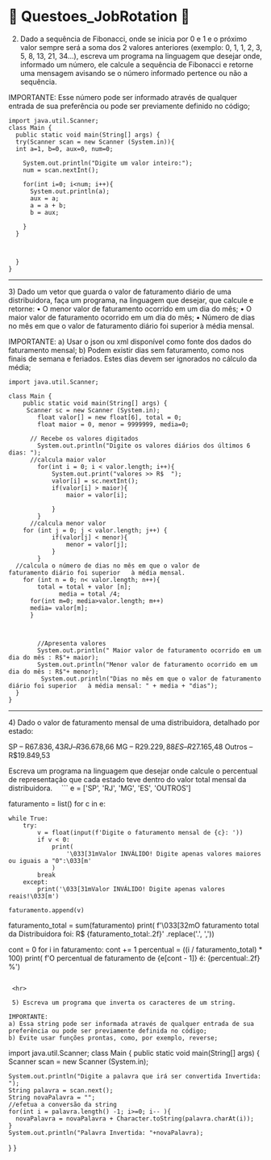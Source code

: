 ## <h1>:space_invader:	Questoes_JobRotation :space_invader:	</h1>


2) Dado a sequência de Fibonacci, onde se inicia por 0 e 1 e o próximo valor sempre será a soma dos 2 valores anteriores (exemplo: 0, 1, 1, 2, 3, 5, 8, 13, 21, 34...), escreva um programa na linguagem que desejar onde, informado um número, ele calcule a sequência de Fibonacci e retorne uma mensagem avisando se o número informado pertence ou não a sequência.

IMPORTANTE:
Esse número pode ser informado através de qualquer entrada de sua preferência ou pode ser previamente definido no código;

```
import java.util.Scanner; 
class Main {
  public static void main(String[] args) {
  try(Scanner scan = new Scanner (System.in)){
  int a=1, b=0, aux=0, num=0;

    System.out.println("Digite um valor inteiro:");
    num = scan.nextInt();
    
    for(int i=0; i<num; i++){
      System.out.println(a);
      aux = a;
      a = a + b;
      b = aux; 
      
    }
  }


    
  }
}
```
<hr>
3) Dado um vetor que guarda o valor de faturamento diário de uma distribuidora, faça um programa, na linguagem que desejar, que calcule e retorne:
• O menor valor de faturamento ocorrido em um dia do mês;
• O maior valor de faturamento ocorrido em um dia do mês;
• Número de dias no mês em que o valor de faturamento diário foi superior à média mensal.

IMPORTANTE:
a) Usar o json ou xml disponível como fonte dos dados do faturamento mensal;
b) Podem existir dias sem faturamento, como nos finais de semana e feriados. Estes dias devem ser ignorados no cálculo da média;
```
import java.util.Scanner;

class Main {
    public static void main(String[] args) {
     Scanner sc = new Scanner (System.in);
		float valor[] = new float[6], total = 0;
		float maior = 0, menor = 9999999, media=0;

      // Recebe os valores digitados
		System.out.println("Digite os valores diários dos últimos 6 dias: ");
      //calcula maior valor
		for(int i = 0; i < valor.length; i++){
			System.out.print("valores >> R$  ");
			valor[i] = sc.nextInt(); 
			if(valor[i] > maior){ 
				maior = valor[i];
        
			}
		}
      //calcula menor valor
    for (int j = 0; j < valor.length; j++) {
			if(valor[j] < menor){
				menor = valor[j];
			}
		}
  //calcula o número de dias no mês em que o valor de             faturamento diário foi superior   à média mensal.
    for (int n = 0; n< valor.length; n++){
        total = total + valor [n];
              media = total /4;
      for(int m=0; media>valor.length; m++)
      media= valor[m];
      }
		
	
    
		//Apresenta valores
		System.out.println(" Maior valor de faturamento ocorrido em um dia do mês : R$"+ maior);
		System.out.println("Menor valor de faturamento ocorrido em um dia do mês : R$"+ menor);
		 System.out.println("Dias no mês em que o valor de faturamento diário foi superior   à média mensal: " + media + "dias");
  }
}
```
<hr>
4) Dado o valor de faturamento mensal de uma distribuidora, detalhado por estado:

SP – R$67.836,43
RJ – R$36.678,66
MG – R$29.229,88
ES – R$27.165,48
Outros – R$19.849,53

Escreva um programa na linguagem que desejar onde calcule o percentual de representação que cada estado teve dentro do valor total mensal da distribuidora.
 ```
 e = ['SP', 'RJ', 'MG', 'ES', 'OUTROS']

faturamento = list()
for c in e:

    while True:
        try:
            v = float(input(f'Digite o faturamento mensal de {c}: '))
            if v < 0:
                print(
                    '\033[31mValor INVÁLIDO! Digite apenas valores maiores ou iguais a "0":\033[m'
                )
            break
        except:
            print('\033[31mValor INVÁLIDO! Digite apenas valores reais!\033[m')

    faturamento.append(v)

faturamento_total = sum(faturamento)
print(
    f'\033[32mO faturamento total da Distribuidora foi: R$ {faturamento_total:.2f}'
    .replace('.', ','))

cont = 0
for i in faturamento:
    cont += 1
    percentual = ((i / faturamento_total) * 100)
    print(
        f'O percentual de faturamento de {e[cont - 1]} é: {percentual:.2f} %') 

```
 
 <hr>
 
 5) Escreva um programa que inverta os caracteres de um string.

IMPORTANTE:
a) Essa string pode ser informada através de qualquer entrada de sua preferência ou pode ser previamente definida no código;
b) Evite usar funções prontas, como, por exemplo, reverse;
```
import java.util.Scanner;
class Main {
  public static void main(String[] args) {
  Scanner scan = new Scanner (System.in);

    
    System.out.println("Digite a palavra que irá ser convertida Invertida: ");
    String palavra = scan.next();
    String novaPalavra = "";
    //efetua a conversão da string
    for(int i = palavra.length() -1; i>=0; i-- ){
      novaPalavra = novaPalavra + Character.toString(palavra.charAt(i));
    }
    System.out.println("Palavra Invertida: "+novaPalavra);
    
    
    
  }
}
```
